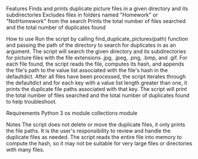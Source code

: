 Features
Finds and prints duplicate picture files in a given directory and its subdirectories
Excludes files in folders named "Homework" or "NotHomework" from the search
Prints the total number of files searched and the total number of duplicates found

How to use
Run the script by calling find_duplicate_pictures(path) function and passing the path of the directory to search for duplicates in as an argument.
The script will search the given directory and its subdirectories for picture files with the file extensions .jpg, .jpeg, .png, .bmp, and .gif.
For each file found, the script reads the file, computes its hash, and appends the file's path to the value list associated with the file's hash in the defaultdict.
After all files have been processed, the script iterates through the defaultdict and for each key with a value list length greater than one, it prints the duplicate file paths associated with that key.
The script will print the total number of files searched and the total number of duplicates found to help troubleshoot.

Requirements
Python 3
os module
collections module

Notes
The script does not delete or move the duplicate files, it only prints the file paths. It is the user's responsibility to review and handle the duplicate files as needed.
The script reads the entire file into memory to compute the hash, so it may not be suitable for very large files or directories with many files.

